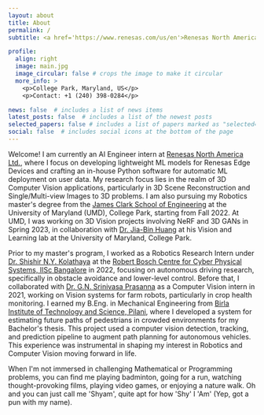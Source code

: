 ```yaml
---
layout: about
title: About
permalink: /
subtitle: <a href='https://www.renesas.com/us/en'>Renesas North America Ltd.</a> | <a href='https://umd.edu/'>University of Maryland</a> | <a href='https://www.bits-pilani.ac.in/'>BITS Pilani</a> 

profile:
  align: right
  image: main.jpg
  image_circular: false # crops the image to make it circular
  more_info: >
    <p>College Park, Maryland, US</p>
    <p>Contact: +1 (240) 398-0284</p>

news: false  # includes a list of news items
latest_posts: false  # includes a list of the newest posts
selected_papers: false # includes a list of papers marked as "selected={true}"
social: false  # includes social icons at the bottom of the page
---
```


Welcome! I am currently an AI Engineer intern at [Renesas North America Ltd.](https://www.renesas.com/us/en), where I focus on developing lightweight ML models for Renesas Edge Devices and crafting an in-house Python software for automatic ML deployment on user data. My research focus lies in the realm of 3D Computer Vision applications, particularly in 3D Scene Reconstruction and Single/Multi-view Images to 3D problems. I am also pursuing my Robotics master's degree from the [James Clark School of Engineering](https://eng.umd.edu/) at the University of Maryland (UMD), College Park, starting from Fall 2022. At UMD, I was working on 3D Vision projects involving NeRF and 3D GANs in Spring 2023, in collaboration with [Dr. Jia-Bin Huang](https://jbhuang0604.github.io/#group) at his Vision and Learning lab at the University of Maryland, College Park.

Prior to my master's program, I worked as a Robotics Research Intern under [Dr. Shishir N.Y. Kolathaya](https://www.shishirny.com/) at the [Robert Bosch Centre for Cyber Physical Systems, IISc Bangalore](https://cps.iisc.ac.in/) in 2022, focusing on autonomous driving research, specifically in obstacle avoidance and lower-level control. Before that, I collaborated with [Dr. G.N. Srinivasa Prasanna](https://mahabalaganaka.iiitb.ac.in/people/prasanna.html) as a Computer Vision intern in 2021, working on Vision systems for farm robots, particularly in crop health monitoring. I earned my B.Eng. in Mechanical Engineering from [Birla Institute of Technology and Science, Pilani](https://www.bits-pilani.ac.in/), where I developed a system for estimating future paths of pedestrians in crowded environments for my Bachelor's thesis. This project used a computer vision detection, tracking, and prediction pipeline to augment path planning for autonomous vehicles. This experience was instrumental in shaping my interest in Robotics and Computer Vision moving forward in life.

When I'm not immersed in challenging Mathematical or Programming problems, you can find me playing badminton, going for a run, watching thought-provoking films, playing video games, or enjoying a nature walk. Oh and you can just call me 'Shyam', quite apt for how 'Shy' I 'Am' (Yep, got a pun with my name).